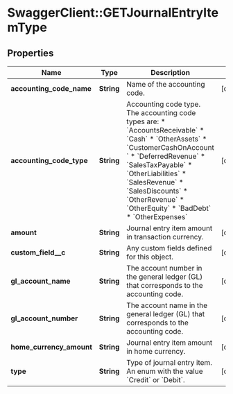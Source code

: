 # SwaggerClient::GETJournalEntryItemType

## Properties
Name | Type | Description | Notes
------------ | ------------- | ------------- | -------------
**accounting_code_name** | **String** | Name of the accounting code.  | [optional] 
**accounting_code_type** | **String** | Accounting code type. The accounting code types are:  * &#x60;AccountsReceivable&#x60; *  &#x60;Cash&#x60; *  &#x60;OtherAssets&#x60; *  &#x60;CustomerCashOnAccount &#x60; * &#x60;DeferredRevenue&#x60; * &#x60;SalesTaxPayable&#x60; * &#x60;OtherLiabilities&#x60; * &#x60;SalesRevenue&#x60; * &#x60;SalesDiscounts&#x60; * &#x60;OtherRevenue&#x60;  * &#x60;OtherEquity&#x60; * &#x60;BadDebt&#x60;   * &#x60;OtherExpenses&#x60;  | [optional] 
**amount** | **String** | Journal entry item amount in transaction currency.  | [optional] 
**custom_field__c** | **String** | Any custom fields defined for this object.  | [optional] 
**gl_account_name** | **String** | The account number in the general ledger (GL) that corresponds to the accounting code.  | [optional] 
**gl_account_number** | **String** | The account name in the general ledger (GL) that corresponds to the accounting code.  | [optional] 
**home_currency_amount** | **String** | Journal entry item amount in home currency.  | [optional] 
**type** | **String** | Type of journal entry item. An enum with the value &#x60;Credit&#x60; or &#x60;Debit&#x60;.  | [optional] 


